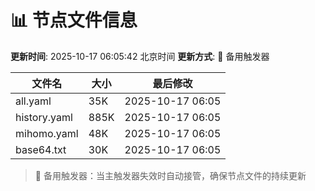 # 📊 节点文件信息

**更新时间**: 2025-10-17 06:05:42 北京时间
**更新方式**: 🔄 备用触发器

| 文件名 | 大小 | 最后修改 |
|--------|------|----------|
| all.yaml | 35K | 2025-10-17 06:05 |
| history.yaml | 885K | 2025-10-17 06:05 |
| mihomo.yaml | 48K | 2025-10-17 06:05 |
| base64.txt | 30K | 2025-10-17 06:05 |

> 🔄 备用触发器：当主触发器失效时自动接管，确保节点文件的持续更新
